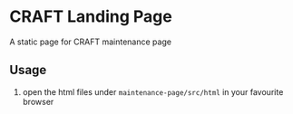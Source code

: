 # CRAFT Landing Page

A static page for CRAFT maintenance page

## Usage

1. open the html files under `maintenance-page/src/html` in your favourite browser